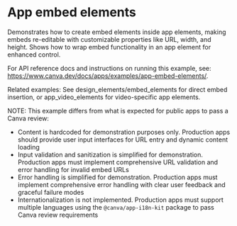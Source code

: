 # App embed elements

Demonstrates how to create embed elements inside app elements, making embeds re-editable with customizable properties like URL, width, and height. Shows how to wrap embed functionality in an app element for enhanced control.

For API reference docs and instructions on running this example, see: https://www.canva.dev/docs/apps/examples/app-embed-elements/.

Related examples: See design_elements/embed_elements for direct embed insertion, or app_video_elements for video-specific app elements.

NOTE: This example differs from what is expected for public apps to pass a Canva review:

- Content is hardcoded for demonstration purposes only. Production apps should provide user input interfaces for URL entry and dynamic content loading
- Input validation and sanitization is simplified for demonstration. Production apps must implement comprehensive URL validation and error handling for invalid embed URLs
- Error handling is simplified for demonstration. Production apps must implement comprehensive error handling with clear user feedback and graceful failure modes
- Internationalization is not implemented. Production apps must support multiple languages using the `@canva/app-i18n-kit` package to pass Canva review requirements
